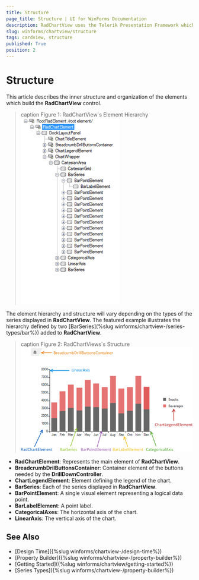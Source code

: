 ```yaml
---
title: Structure
page_title: Structure | UI for WinForms Documentation
description: RadChartView uses the Telerik Presentation Framework which enables rich experiences like advanced styling.
slug: winforms/chartview/structure
tags: cardview, structure
published: True
position: 2
---
```


# Structure

This article describes the inner structure and organization of the elements which build the __RadChartView__ control.

>caption Figure 1: RadChartView`s Element Hierarchy
![radchartview-structure 001](images/radchartview-structure001.png)

The element hierarchy and structure will vary depending on the types of the series displayed in __RadChartView__. The featured example illustrates the hierarchy defined by two [BarSeries](%slug winforms/chartview-/series-types/bar%}) added to __RadChartView__.

>caption Figure 2: RadChartViews`s Structure
![radchartview-structure 002](images/radchartview-structure002.png)

* __RadChartElement__: Represents the main element of __RadChartView__.
* __BreadcrumbDrilButtonsContainer__: Container element of the buttons needed by the __DrillDownController__.
* __ChartLegendElement__: Element defining the legend of the chart.
* __BarSeries__: Each of the series displayed in __RadChartView__.
* __BarPointElement__: A single visual element representing a logical data point.  
* __BarLabelElement__: A point label.
* __CategoricalAxes__: The horizontal axis of the chart.
* __LinearAxis__: The vertical axis of the chart.

## See Also

* [Design Time]({%slug winforms/chartview-/design-time%})
* [Property Builder]({%slug winforms/chartview-/property-builder%})
* [Getting Started]({%slug winforms/chartview/getting-started%})
* [Series Types]({%slug winforms/chartview-/property-builder%})